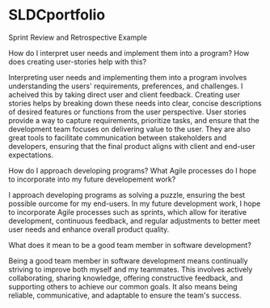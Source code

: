 # SLDCportfolio
Sprint Review and Retrospective Example

How do I interpret user needs and implement them into a program? How does 
creating user-stories help with this?

Interpreting user needs and implementing them into a program involves understanding the 
users' requirements, preferences, and challenges. I acheived this by taking direct user 
and client feedback. Creating user stories helps by breaking down these needs into clear, 
concise descriptions of desired features or functions from the user perspective. User 
stories provide a way to capture requirements, prioritize tasks, and ensure that the 
development team focuses on delivering value to the user. They are also great tools to 
facilitate communication between stakeholders and developers, ensuring that the final 
product aligns with client and end-user expectations.

How do I approach developing programs? What Agile processes do I hope to incorporate
into my future developement work?

I approach developing programs as solving a puzzle, ensuring the best possible ourcome for my end-users. In my future development work, I hope to incorporate Agile processes such as sprints, which allow for iterative development, continuous feedback, and regular adjustments to better meet user needs and enhance overall product quality.

What does it mean to be a good team member in software development?

Being a good team member in software development means continually striving to improve both myself and my teammates. This involves actively collaborating, sharing knowledge, offering constructive feedback, and supporting others to achieve our common goals. It also means being reliable, communicative, and adaptable to ensure the team's success.